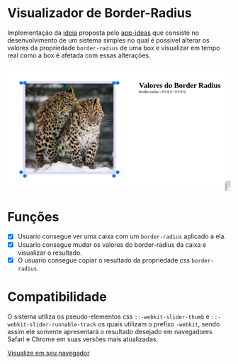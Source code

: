 # Visualizador de Border-Radius

Implementação da [ideia](https://github.com/florinpop17/app-ideas/blob/master/Projects/1-Beginner/Border-Radius-Previewer.md) proposta pelo [app-ideas](https://github.com/florinpop17/app-ideas) que consiste no desenvolvimento de um sistema simples no qual é possivel alterar os valores da propriedade `border-radius` de uma box e visualizar em tempo real como a box é afetada com essas alterações.

![Gif demostrando o sistema em funcionamento](border-radius-2020-06-21_12.19.52.gif)

# Funções

- [x] Usuario consegue ver uma caixa com um `border-radius` aplicado a ela.
- [x] Usuario consegue mudar os valores do border-radius da caixa e visualizar o resultado.
- [x] O usuario consegue copiar o resultado da propriedade css `border-radius`.

# Compatibilidade
O sistema utiliza os pseudo-elementos css `::-webkit-slider-thumb` e `::-webkit-slider-runnable-track` os quais utilizam o prefixo `-webkit`, sendo assim ele somente apresentará o resultado desejado em navegadores Safari e Chrome em suas versões mais atualizadas.

[Visualize em seu navegador](https://felypepaiva.github.io/visualizador-border-radius/)
